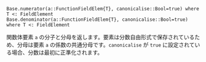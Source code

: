 ```
Base.numerator(a::FunctionFieldElem{T}, canonicalise::Bool=true) where T <: FieldElement
Base.denominator(a::FunctionFieldElem{T}, canonicalise::Bool=true) where T <: FieldElement
```

関数体要素 `a` の分子と分母を返します。要素は分数自由形式で保存されているため、分母は要素 `a` の係数の共通分母です。`canonicalise` が `true` に設定されている場合、分数は最初に正準化されます。
